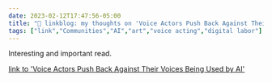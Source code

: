 ---date: 2023-02-12T17:47:56-05:00title: "🔗 linkblog: my thoughts on 'Voice Actors Push Back Against Their Voices Being Used by AI'"tags: ["link","Communities","AI","art","voice acting","digital labor"]---Interesting and important read.   [link to 'Voice Actors Push Back Against Their Voices Being Used by AI'](https://gizmodo.com/voice-actors-ai-voices-controversy-1850105561)